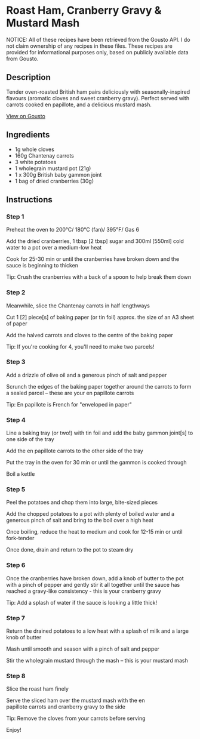 # Roast Ham, Cranberry Gravy & Mustard Mash

NOTICE: All of these recipes have been retrieved from the Gousto API. I do not claim ownership of any recipes in these files. These recipes are provided for informational purposes only, based on publicly available data from Gousto.

## Description

Tender oven-roasted British ham pairs deliciously with seasonally-inspired flavours (aromatic cloves and sweet cranberry gravy). Perfect served with carrots cooked en papillote, and a delicious mustard mash. 

[View on Gousto](https://www.gousto.co.uk/recipes/cookbook/roast-ham-cranberry-gravy-mustard-mash)

## Ingredients

- 1g whole cloves
- 160g Chantenay carrots
- 3 white potatoes
- 1 wholegrain mustard pot (21g)
- 1 x 300g British baby gammon joint
- 1 bag of dried cranberries (30g) 

## Instructions


### Step 1

Preheat the oven to 200°C/ 180°C (fan)/ 395°F/ Gas 6


Add the dried cranberries, 1 tbsp <span class="text-danger">[2 tbsp]</span> sugar and 300ml <span class="text-danger">[550ml]</span> cold water to a pot over a medium-low heat 


Cook for 25-30 min or until the cranberries have broken down and the sauce is beginning to thicken


Tip: Crush the cranberries with a back of a spoon to help break them down


### Step 2

Meanwhile, slice the Chantenay carrots in half lengthways


Cut 1 <span class="text-danger">[2] </span>piece<span class="text-danger">[s]</span> of baking paper (or tin foil) approx. the size of an A3 sheet of paper


Add the halved carrots and cloves to the centre of the baking paper 


Tip: If you're cooking for 4, you'll need to make two parcels!


### Step 3

Add a drizzle of olive oil and a generous pinch of salt and pepper


Scrunch the edges of the baking paper together around the carrots to form a sealed parcel – these are your en papillote carrots


Tip: En papillote is French for "enveloped in paper"


### Step 4

Line a baking tray (or two!) with tin foil and add the baby gammon joint<span class="text-danger">[s] </span>to one side of the tray


Add the en papillote carrots to the other side of the tray


Put the tray in the oven for 30 min or until the gammon is cooked through


Boil a kettle


### Step 5

Peel the potatoes and chop them into large, bite-sized pieces


Add the chopped potatoes to a pot with plenty of boiled water and a generous pinch of salt and bring to the boil over a high heat


Once boiling, reduce the heat to medium and cook for 12-15 min or until fork-tender


Once done, drain and return to the pot to steam dry


### Step 6

Once the cranberries have broken down, add a knob of butter to the pot with a pinch of pepper and gently stir it all together until the sauce has reached a gravy-like consistency - this is your cranberry gravy


Tip: Add a splash of water if the sauce is looking a little thick!


### Step 7

Return the drained potatoes to a low heat with a splash of milk and a large knob of butter


Mash until smooth and season with a pinch of salt and pepper


Stir the wholegrain mustard through the mash – this is your mustard mash

### Step 8

Slice the roast ham finely


Serve the sliced ham over the mustard mash with the en papillote carrots and cranberry gravy to the side


Tip: Remove the cloves from your carrots before serving


Enjoy!


